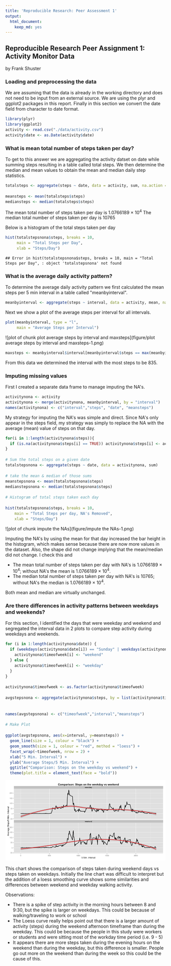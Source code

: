 ```yaml
---
title: 'Reproducible Research: Peer Assessment 1'
output:
  html_document:
    keep_md: yes
---
```

## Reproducible Research Peer Assignment 1: Activity Monitor Data
by Frank Shuster

### Loading and preprocessing the data
We are assuming that the data is already in the working directory and does not need to be input from an external source.  We are using the plyr and ggplot2 packages in this report.  Finally in this section we convert the date field from character to date format. 


```r
library(plyr)
library(ggplot2)
activity <- read.csv("./data/activity.csv")
activity$date <- as.Date(activity$date)
```

### What is mean total number of steps taken per day?
To get to this answer we are aggregating the activity datset on date while summing steps resulting in a table called total steps.  We then determine the median and mean values to obtain the mean and median daily step statistics.


```r
totalsteps <- aggregate(steps ~ date, data = activity, sum, na.action = na.omit)

meansteps <- mean(totalsteps$steps)
mediansteps <- median(totalsteps$steps)
```

The mean total number of steps taken per day is 1.0766189 &times; 10<sup>4</sup>
The median total number of steps taken per day is 10765

Below is a histogram of the total steps taken per day

```r
hist(totalstepsnona$steps, breaks = 10,
     main = "Total Steps per Day",
     xlab = "Steps/Day")
```

```
## Error in hist(totalstepsnona$steps, breaks = 10, main = "Total Steps per Day", : object 'totalstepsnona' not found
```

### What is the average daily activity pattern?

To determine the average daily activity pattern we first calculated the mean steps per 5 min interval in a table called "meanbyinterval".

```r
meanbyinterval <- aggregate(steps ~ interval, data = activity, mean, na.action = na.omit)
```

Next we show a plot of the average steps per interval for all intervals.


```r
plot(meanbyinterval, type = "l",
     main = "Average Steps per Interval")
```

![plot of chunk plot average steps by interval and maxsteps](figure/plot average steps by interval and maxsteps-1.png) 

```r
maxsteps <- meanbyinterval$interval[meanbyinterval$steps == max(meanbyinterval$steps)]
```
From this data we determined the interval with the most steps to be 835.

### Imputing missing values

First I created a separate data frame to manage imputing the NA's.

```r
activitynona <- activity
activitynona <- merge(activitynona, meanbyinterval, by = "interval")
names(activitynona) <- c("interval","steps", "date", "meansteps")
```
My strategy for imputing the NA's was simple and direct.  Since NA's only appear in the steps field, my strategy was simply to replace the NA with the average (mean) value of steps on that day. 

```r
for(i in 1:length(activitynona$steps)){
  if (is.na(activitynona$steps[i] == TRUE)) activitynona$steps[i] <- activitynona$meansteps[i] 
}

# Sum the total steps on a given date
totalstepsnona <- aggregate(steps ~ date, data = activitynona, sum)

# take the mean & median of those sums
meanstepsnona <- mean(totalstepsnona$steps)
medianstepsnona <- median(totalstepsnona$steps)

# Histogram of total steps taken each day

hist(totalstepsnona$steps, breaks = 10,
    main = "Total Steps per day, NA's Removed",
    xlab = "Steps/Day")
```

![plot of chunk impute the NAs](figure/impute the NAs-1.png) 

Imputing the NA's by using the mean for that day increased the bar height in the histogram, which makes sense because there are now more values in the dataset.  Also, the shape did not change implying that the mean/median did not change.  I check this and 

  - The mean total number of steps taken per day with NA's is 1.0766189 &times; 10<sup>4</sup>; without NA's the mean is 1.0766189 &times; 10<sup>4</sup>.
  - The median total number of steps taken per day with NA's is 10765; without NA's the median is 1.0766189 &times; 10<sup>4</sup>.
  
Both mean and median are virtually unchanged.

### Are there differences in activity patterns between weekdays and weekends?

For this section, I identified the days that were weekday and weekend and segregated the interval data in 2 plots to compare step activity during weekdays and weekends. 


```r
for (i in 1:length(activitynona$date)) {
  if (weekdays(activitynona$date[i]) == "Sunday" | weekdays(activitynona$date[i]) == "Saturday") {
    activitynona$timeofweek[i] <- "weekend"
  } else {
    activitynona$timeofweek[i] <- "weekday"
  }
}

activitynona$timeofweek <- as.factor(activitynona$timeofweek)

avgstepsnona <- aggregate(activitynona$steps, by = list(activitynona$timeofweek,activitynona$interval),data = activitynona, mean)


names(avgstepsnona) <- c("timeofweek","interval","meansteps")

# Make Plot

ggplot(avgstepsnona, aes(x=interval, y=meansteps)) + 
  geom_line(size = 1, colour = "black") +
  geom_smooth(size = 1, colour = "red", method = "loess") +
  facet_wrap(~timeofweek, nrow = 2) +
  xlab("5 Min. Interval") +
  ylab("Average Steps/5 Min. Interval") +
  ggtitle("Comparison: Steps on the weekday vs weekend") +
  theme(plot.title = element_text(face = "bold"))
```

![plot of chunk unnamed-chunk-1](figure/unnamed-chunk-1-1.png) 

This chart shows the comparison of steps taken during weekend days vs steps taken on weekdays.  Initially the line chart was difficult to interpret but the addition of a loess smoothing curve shows some similarities and differences between weekend and weekday walking activity.

Observations:
  - There is a spike of step activity in the morning hours between 8 and 9:30, but the spike is larger on weekdays.  This could be because of walking/traveling to work or school
  - The Loess curve really helps point out that there is a larger amount of activity (steps) during the weekend afternoon timeframe than during the weekday.  This could be because the people in this study were workers or students and were sitting most of the workday time period (i.e. 9 - 5)
  - It appears there are more steps taken during the evening hours on the weekend than during the weekday, but this difference is smaller.  People go out more on the weekend than during the week so this could be the cause of this.
